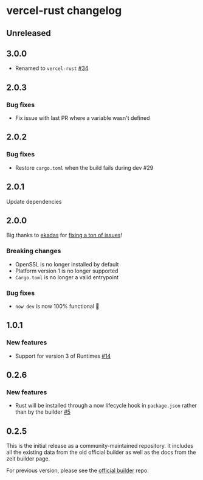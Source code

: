 # vercel-rust changelog

## Unreleased

## 3.0.0

- Renamed to `vercel-rust` [#34](https://github.com/mike-engel/vercel-rust/pull/34)

## 2.0.3

### Bug fixes

- Fix issue with last PR where a variable wasn't defined

## 2.0.2

### Bug fixes

- Restore `cargo.toml` when the build fails during dev #29

## 2.0.1

Update dependencies

## 2.0.0

Big thanks to [ekadas](https://github.com/ekadas) for [fixing a ton of issues](https://github.com/mike-engel/vercel-rust/pull/19)!

### Breaking changes

- OpenSSL is no longer installed by default
- Platform version 1 is no longer supported
- `Cargo.toml` is no longer a valid entrypoint

### Bug fixes

- `now dev` is now 100% functional :tada:

## 1.0.1

### New features

- Support for version 3 of Runtimes [#14](https://github.com/mike-engel/vercel-rust/pull/14)

## 0.2.6

### New features

- Rust will be installed through a now lifecycle hook in `package.json` rather than by the builder [#5](https://github.com/mike-engel/vercel-rust/pull/5)

## 0.2.5

This is the initial release as a community-maintained repository. It includes all the existing data from the old official builder as well as the docs from the zeit builder page.

For previous version, please see the [official builder](https://github.com/zeit/now-builders) repo.
